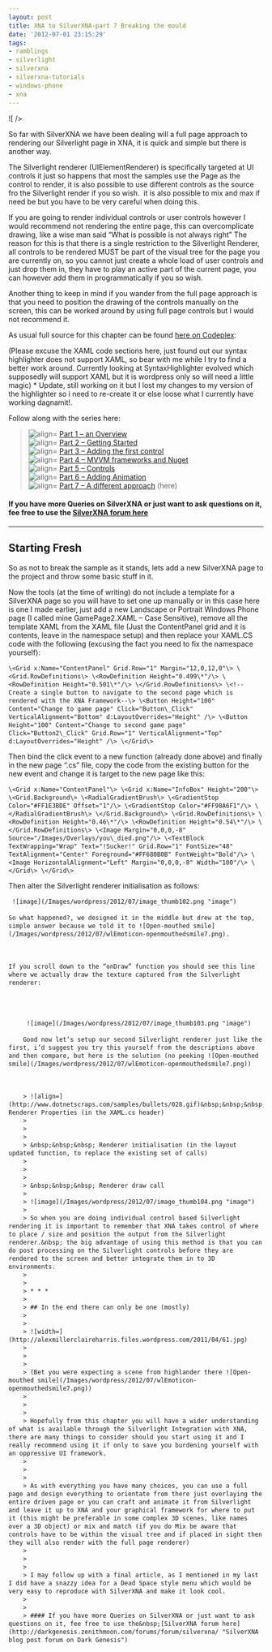```yaml
---
layout: post
title: XNA to SilverXNA-part 7 Breaking the mould
date: '2012-07-01 23:15:29'
tags:
- ramblings
- silverlight
- silverxna
- silverxna-tutorials
- windows-phone
- xna
---
```


![ /></p>
<p>So far with SilverXNA we have been dealing will a full page approach to rendering our Silverlight page in XNA, it is quick and simple but there is another way.</p>
<p>The Silverlight renderer (UIElementRenderer) is specifically targeted at UI controls it just so happens that most the samples use the Page as the control to render, it is also possible to use different controls as the source fro the Silverlight render if you so wish.  it is also possible to mix and max if need be but you have to be very careful when doing this.</p>
<p>If you are going to render individual controls or user controls however I would recommend not rendering the entire page, this can overcomplicate drawing, like a wise man said “What is possible is not always right” <img class=](http://www.fmwf.com/wp-content/uploads/2010/10/breakingthemouldimage.jpg)

The reason for this is that there is a single restriction to the Silverlight Renderer, all controls to be rendered MUST be part of the visual tree for the page you are currently on, so you cannot just create a whole load of user controls and just drop them in, they have to play an active part of the current page, you can however add them in programmatically if you so wish.

Another thing to keep in mind if you wander from the full page approach is that you need to position the drawing of the controls manually on the screen, this can be worked around by using full page controls but I would not recommend it.

As usual full source for this chapter can be found [here on Codeplex](http://bit.ly/pYtDi3):

(Please excuse the XAML code sections here, just found out our syntax highlighter does not support XAML, so bear with me while I try to find a better work around. Currently looking at SyntaxHighlighter evolved which supposedly will support XAML but it is wordpress only so will need a little magic) \* Update, still working on it but I lost my changes to my version of the highlighter so i need to re-create it or else loose what I currently have working dagnamit!.

Follow along with the series here:

> ![align=](http://www.dotnetscraps.com/samples/bullets/025.gif) [Part 1 – an Overview](http://darkgenesis.zenithmoon.com/?p=366)  
> ![align=](http://www.dotnetscraps.com/samples/bullets/025.gif) [Part 2 – Getting Started](http://darkgenesis.zenithmoon.com/?p=386)  
> ![align=](http://www.dotnetscraps.com/samples/bullets/025.gif) [Part 3 – Adding the first control](http://darkgenesis.zenithmoon.com/?p=406)  
> ![align=](http://www.dotnetscraps.com/samples/bullets/025.gif) [Part 4 – MVVM frameworks and Nuget](http://darkgenesis.zenithmoon.com/?p=420)  
> ![align=](http://www.dotnetscraps.com/samples/bullets/025.gif) [Part 5 – Controls](http://darkgenesis.zenithmoon.com/?p=443 "SilverXNA Part 5 - Controls")  
> ![align=](http://www.dotnetscraps.com/samples/bullets/025.gif) [Part 6 – Adding Animation](http://darkgenesis.zenithmoon.com/?p=496 "SilverXNA Part 6 Animation")  
> ![align=](http://www.dotnetscraps.com/samples/bullets/025.gif) [Part 7 – A different approach](http://darkgenesis.zenithmoon.com/?p=505 "SilverXNA Part 7 A different approach") (here)

#### If you have more Queries on SilverXNA or just want to ask questions on it, fee free to use the [SilverXNA forum here](http://darkgenesis.zenithmoon.com/forums/forum/silverxna/ "SilverXNA blog post forum on Dark Genesis")

* * *

## Starting Fresh

So as not to break the sample as it stands, lets add a new SilverXNA page to the project and throw some basic stuff in it.

Now the tools (at the time of writing) do not include a template for a SilverXNA page so you will have to set one up manually or in this case here is one I made earlier, just add a new Landscape or Portrait Windows Phone page (I called mine GamePage2.XAML – Case Sensitive), remove all the template XAML from the XAML file (Just the ContentPanel grid and it is contents, leave in the namespace setup) and then replace your XAML.CS code with the following (excusing the fact you need to fix the namespace yourself):

    \<Grid x:Name="ContentPanel" Grid.Row="1" Margin="12,0,12,0"\> \<Grid.RowDefinitions\> \<RowDefinition Height="0.499\*"/\> \<RowDefinition Height="0.501\*"/\> \</Grid.RowDefinitions\> \<!--Create a single button to navigate to the second page which is rendered with the XNA Framework--\> \<Button Height="100" Content="Change to game page" Click="Button\_Click" VerticalAlignment="Bottom" d:LayoutOverrides="Height" /\> \<Button Height="100" Content="Change to second game page" Click="Button2\_Click" Grid.Row="1" VerticalAlignment="Top" d:LayoutOverrides="Height" /\> \</Grid\>

Then bind the click event to a new function (already done above) and finally in the new page “.cs” file, copy the code from the existing button for the new event and change it is target to the new page like this:

    \<Grid x:Name="ContentPanel"\> \<Grid x:Name="InfoBox" Height="200"\> \<Grid.Background\> \<RadialGradientBrush\> \<GradientStop Color="#FF1E3BDE" Offset="1"/\> \<GradientStop Color="#FF98A6F1"/\> \</RadialGradientBrush\> \</Grid.Background\> \<Grid.RowDefinitions\> \<RowDefinition Height="0.46\*"/\> \<RowDefinition Height="0.54\*"/\> \</Grid.RowDefinitions\> \<Image Margin="0,0,0,-8" Source="/Images/Overlays/you\_died.png"/\> \<TextBlock TextWrapping="Wrap" Text="!Sucker!" Grid.Row="1" FontSize="48" TextAlignment="Center" Foreground="#FF680B0B" FontWeight="Bold"/\> \<Image HorizontalAlignment="Left" Margin="0,0,0,-8" Width="100"/\> \</Grid\> \</Grid\>

Then alter the Silverlight renderer initialisation as follows:

     ![image](/Images/wordpress/2012/07/image_thumb102.png "image")
    
    So what happened?, we designed it in the middle but drew at the top, simple answer because we told it to ![Open-mouthed smile](/Images/wordpress/2012/07/wlEmoticon-openmouthedsmile7.png).
    
    
    
    If you scroll down to the “onDraw” function you should see this line where we actually draw the texture captured from the Silverlight renderer:
    
    
    
    
         ![image](/Images/wordpress/2012/07/image_thumb103.png "image")
        
        Good now let’s setup our second Silverlight renderer just like the first, i’d suggest you try this yourself from the descriptions above and then compare, but here is the solution (no peeking ![Open-mouthed smile](/Images/wordpress/2012/07/wlEmoticon-openmouthedsmile7.png))
        
        
        
        > ![align=](http://www.dotnetscraps.com/samples/bullets/028.gif)&nbsp;&nbsp;&nbsp; Renderer Properties (in the XAML.cs header)
        > 
        >     
        > 
        > &nbsp;&nbsp;&nbsp; Renderer initialisation (in the layout updated function, to replace the existing set of calls)
        > 
        >     
        > 
        > &nbsp;&nbsp;&nbsp; Renderer draw call
        > 
        > ![image](/Images/wordpress/2012/07/image_thumb104.png "image")
        >     
        > So when you are doing individual control based Silverlight rendering it is important to remember that XNA takes control of where to place / size and position the output from the Silverlight renderer.&nbsp; the big advantage of using this method is that you can do post processing on the Silverlight controls before they are rendered to the screen and better integrate them in to 3D environments.
        >     
        >     
        > * * *
        >     
        > ## In the end there can only be one (mostly)
        >     
        >     
        > ![width=](http://alexmillerclaireharris.files.wordpress.com/2011/04/61.jpg)
        >     
        >     
        >     
        > (Bet you were expecting a scene from highlander there ![Open-mouthed smile](/Images/wordpress/2012/07/wlEmoticon-openmouthedsmile7.png))
        >     
        >     
        >     
        > Hopefully from this chapter you will have a wider understanding of what is available through the Silverlight Integration with XNA, there are many things to consider should you start using it and I really recommend using it if only to save you burdening yourself with an oppressive UI framework.
        >     
        >     
        >     
        > As with everything you have many choices, you can use a full page and design everything to orientate from there just overlaying the entire driven page or you can craft and animate it from Silverlight and leave it up to XNA and your graphical framework for where to put it (this might be preferable in some complex 3D scenes, like names over a 3D object) or mix and match (if you do Mix be aware that controls have to be within the visual tree and if placed in sight then they will also render with the full page renderer)
        >     
        >     
        >     
        > I may follow up with a final article, as I mentioned in my last I did have a snazzy idea for a Dead Space style menu which would be very easy to reproduce with SilverXNA and make it look cool.
        >     
        >     
        > #### If you have more Queries on SilverXNA or just want to ask questions on it, fee free to use the&nbsp;[SilverXNA forum here](http://darkgenesis.zenithmoon.com/forums/forum/silverxna/ "SilverXNA blog post forum on Dark Genesis")
        
    
    
    

